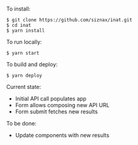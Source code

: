 To install:

```shell
$ git clone https://github.com/siznax/inat.git
$ cd inat
$ yarn install
```

To run locally:

```shell
$ yarn start
```

To build and deploy:

```shell
$ yarn deploy
```

Current state:

  * Initial API call populates app
  * Form allows composing new API URL
  * Form submit fetches new results

To be done:

  * Update components with new results
